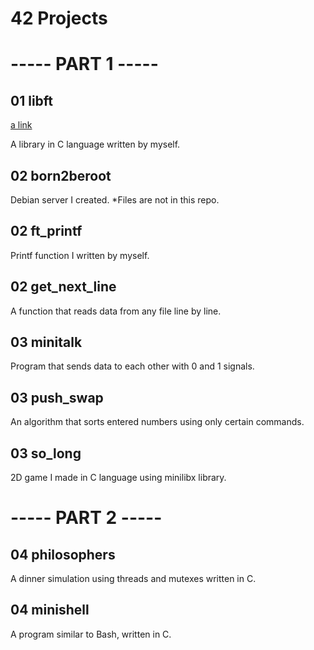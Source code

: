 # 42 Projects

# ----- PART 1 -----

## 01 libft
[a link](/tree/main/01%20Libf/)


A library in C language written by myself.


## 02 born2beroot

Debian server I created. *Files are not in this repo.


## 02 ft_printf

Printf function I written by myself.


## 02 get_next_line

A function that reads data from any file line by line.


## 03 minitalk

Program that sends data to each other with 0 and 1 signals.


## 03 push_swap

An algorithm that sorts entered numbers using only certain commands.


## 03 so_long

2D game I made in C language using minilibx library.

# ----- PART 2 -----

## 04 philosophers

A dinner simulation using threads and mutexes written in C.

## 04 minishell

A program similar to Bash, written in C.
